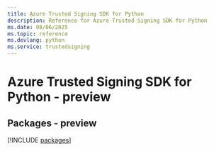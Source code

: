 ```yaml
---
title: Azure Trusted Signing SDK for Python
description: Reference for Azure Trusted Signing SDK for Python
ms.date: 08/06/2025
ms.topic: reference
ms.devlang: python
ms.service: trustedsigning
---
```

# Azure Trusted Signing SDK for Python - preview
## Packages - preview
[!INCLUDE [packages](trusted-signing-index.md)]